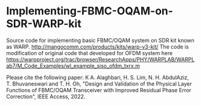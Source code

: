 # Implementing-FBMC-OQAM-on-SDR-WARP-kit
Source code for implementing basic FBMC/OQAM system on SDR kit known as WARP.
http://mangocomm.com/products/kits/warp-v3-kit/
The code is modification of original code that developed for OFDM system here
https://warpproject.org/trac/browser/ResearchApps/PHY/WARPLAB/WARPLab7/M_Code_Examples/wl_example_siso_ofdm_txrx.m

Please cite the following paper:
K A. Alaghbari, H. S. Lim, N. H. AbdulAziz, T. Bhuvaneswari and T. H. Oh, "Design and Validation of the Physical Layer Functions of FBMC/OQAM Transceiver with Improved Residual Phase Error Correction", IEEE Access, 2022.
